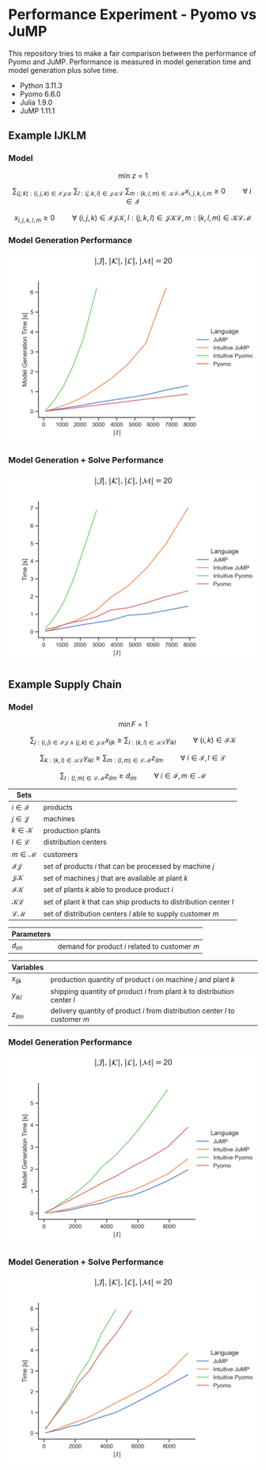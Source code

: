 # Performance Experiment - Pyomo vs JuMP

This repository tries to make a fair comparison between the performance of Pyomo and JuMP. Performance is measured in model generation time and model generation plus solve time.

- Python 3.11.3
- Pyomo 6.6.0
- Julia 1.9.0
- JuMP 1.11.1

## Example IJKLM

### Model

$$\text{min} \ z = 1$$

$$\sum_{(j,k):(i,j,k) \in \mathcal{IJK}} \ \sum_{l:(j,k,l) \in \mathcal{JKL}} \ \sum_{m:(k,l,m) \in \mathcal{KLM}} x_{i,j,k,l,m} \ge 0 \hspace{1cm} \forall \ i \in \mathcal{I}$$

$$x_{i,j,k,l,m} \ge 0 \hspace{1cm} \forall \ (i,j,k) \in \mathcal{IJK}, l:(j,k,l) \in \mathcal{JKL}, m:(k,l,m) \in \mathcal{KLM} $$

### Model Generation Performance

![Alt text](plots/IJKLM/model_performance.png)

### Model Generation + Solve Performance

![Alt text](plots/IJKLM/solve_performance.png)

## Example Supply Chain

### Model

$$\min F = 1$$

$$\sum_{j:(i,j) \in \mathcal{IJ} \ \land \ (j,k) \in \mathcal{JK}} x_{ijk} \ge \sum_{l:(k,l) \in \mathcal{KL}} y_{ikl} \hspace{1cm} \forall \ (i,k) \in \mathcal{IK} $$

$$\sum_{k:(k,l) \in \mathcal{KL}} y_{ikl} \ge \sum_{m:(l,m) \in \mathcal{LM}} z_{ilm} \hspace{1cm} \forall \ i \in \mathcal{I}, l \in \mathcal{L} $$

$$\sum_{l:(l,m) \in \mathcal{LM}} z_{ilm} \ge d_{im} \hspace{1cm} \forall \ i \in \mathcal{I}, m \in \mathcal{M} $$

| Sets                |             |
| ------------------- | --------    |
| $i \in \mathcal{I}$ | products    |
| $j \in \mathcal{J}$ | machines    |
| $k \in \mathcal{K}$ | production plants   |
| $l \in \mathcal{L}$ | distribution centers |
| $m \in \mathcal{M}$ | customers |
| $\mathcal{IJ}$ | set of products $i$ that can be processed by machine $j$ |
| $\mathcal{JK}$ | set of machines $j$ that are available at plant $k$ |
| $\mathcal{IK}$ | set of plants $k$ able to produce product $i$ |
| $\mathcal{KL}$ | set of plant $k$ that can ship products to distribution center $l$ |
| $\mathcal{LM}$ | set of distribution centers $l$ able to supply customer $m$ |


| Parameters | |
| ------------------- | --------    |
| $d_{im}$ | demand for product $i$ related to customer $m$ |

| Variables | |
| ------------------- | --------    |
| $x_{ijk}$ | production quantity of product $i$ on machine $j$ and plant $k$ |
| $y_{ikl}$ | shipping quantity of product $i$ from plant $k$ to distribution center $l$ |
| $z_{ilm}$ | delivery quantity of product $i$ from distribution center $l$ to customer $m$ |

### Model Generation Performance

![Alt text](plots/supply_chain/model_performance.png)

### Model Generation + Solve Performance

![Alt text](plots/supply_chain/solve_performance.png)
